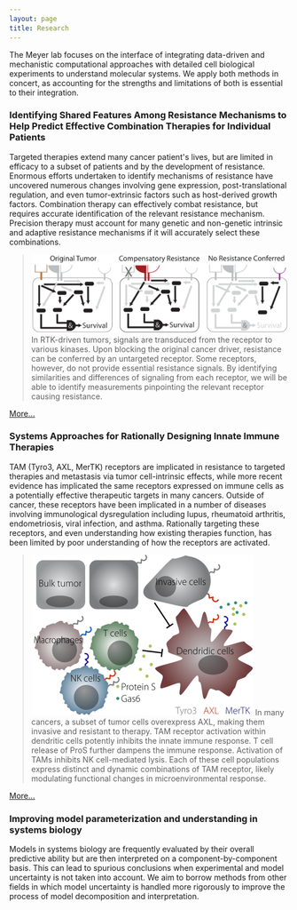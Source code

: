 ```yaml
---
layout: page
title: Research
---
```


The Meyer lab focuses on the interface of integrating data-driven and mechanistic computational approaches with detailed cell biological experiments to understand molecular systems. We apply both methods in concert, as accounting for the strengths and limitations of both is essential to their integration.

### Identifying Shared Features Among Resistance Mechanisms to Help Predict Effective Combination Therapies for Individual Patients

Targeted therapies extend many cancer patient's lives, but are limited in efficacy to a subset of patients and by the development of resistance. Enormous efforts undertaken to identify mechanisms of resistance have uncovered numerous changes involving gene expression, post-translational regulation, and even tumor-extrinsic factors such as host-derived growth factors. Combination therapy can effectively combat resistance, but requires accurate identification of the relevant resistance mechanism. Precision therapy must account for many genetic and non-genetic intrinsic and adaptive resistance mechanisms if it will accurately select these combinations.

> <img src="/public/images/resistanceConcept.svg" width="600px" />  
> In RTK-driven tumors, signals are transduced from the receptor to various kinases. Upon blocking the original cancer driver, resistance can be conferred by an untargeted receptor. Some receptors, however, do not provide essential resistance signals. By identifying similarities and differences of signaling from each receptor, we will be able to identify measurements pinpointing the relevant receptor causing resistance.

[More...](./resistance.html)

### Systems Approaches for Rationally Designing Innate Immune Therapies

TAM (Tyro3, AXL, MerTK) receptors are implicated in resistance to targeted therapies and metastasis via tumor cell-intrinsic effects, while more recent evidence has implicated the same receptors expressed on immune cells as a potentially effective therapeutic targets in many cancers. Outside of cancer, these receptors have been implicated in a number of diseases involving immunological dysregulation including lupus, rheumatoid arthritis, endometriosis, viral infection, and asthma. Rationally targeting these receptors, and even understanding how existing therapies function, has been limited by poor understanding of how the receptors are activated.

> <img src="/public/images/TAM.png" width="400px" />  
> In many cancers, a subset of tumor cells overexpress AXL, making them invasive and resistant to therapy. TAM receptor activation within dendritic cells potently inhibits the innate immune response. T cell release of ProS further dampens the immune response. Activation of TAMs inhibits NK cell-mediated lysis. Each of these cell populations express distinct and dynamic combinations of TAM receptor, likely modulating functional changes in microenvironmental response.

[More...](./TAM.html)

### Improving model parameterization and understanding in systems biology

Models in systems biology are frequently evaluated by their overall predictive ability but are then interpreted on a component-by-component basis. This can lead to spurious conclusions when experimental and model uncertainty is not taken into account. We aim to borrow methods from other fields in which model uncertainty is handled more rigorously to improve the process of model decomposition and interpretation.
